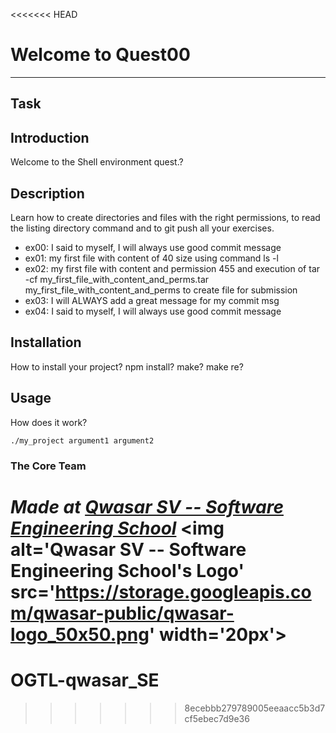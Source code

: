 <<<<<<< HEAD
# Welcome to Quest00
***

## Task

## Introduction
Welcome to the Shell environment quest.?

## Description
Learn how to create directories and files with the right
permissions, to read the listing directory command and to 
git push all your exercises.

- ex00: I said to myself, I will always use good commit message
- ex01: my first file with content of 40 size using command ls -l
- ex02: my first file with content and permission 455 and execution of tar -cf           my_first_file_with_content_and_perms.tar my_first_file_with_content_and_perms to create file for        submission
- ex03: I will ALWAYS add a great message for my commit msg
- ex04: I said to myself, I will always use good commit message

## Installation
How to install your project? npm install? make? make re?

## Usage
How does it work?
```
./my_project argument1 argument2
```

### The Core Team


<span><i>Made at <a href='https://qwasar.io'>Qwasar SV -- Software Engineering School</a></i></span>
<span><img alt='Qwasar SV -- Software Engineering School's Logo' src='https://storage.googleapis.com/qwasar-public/qwasar-logo_50x50.png' width='20px'></span>
=======
# OGTL-qwasar_SE
>>>>>>> 8ecebbb279789005eeaacc5b3d7cf5ebec7d9e36
